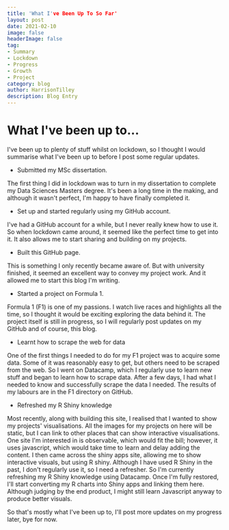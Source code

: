 ```yaml
---
title: 'What I've Been Up To So Far'
layout: post
date: 2021-02-10
image: false
headerImage: false
tag:
- Summary
- Lockdown
- Progress
- Growth
- Project
category: blog
author: HarrisonTilley
description: Blog Entry
---
```


# What I've been up to...

I've been up to plenty of stuff whilst on lockdown, so I thought I would summarise what I've been up to before I post some regular updates.

- Submitted my MSc dissertation.

The first thing I did in lockdown was to turn in my dissertation to complete my Data Sciences Masters degree. It's been a long time in the making, and although it wasn't perfect, I'm happy to have finally completed it.

- Set up and started regularly using my GitHub account.

I've had a GitHub account for a while, but I never really knew how to use it. So when lockdown came around, it seemed like the perfect time to get into it. It also allows me to start sharing and building on my projects.

- Built this GitHub page.

This is something I only recently became aware of. But with university finished, it seemed an excellent way to convey my project work. And it allowed me to start this blog I'm writing.

- Started a project on Formula 1.

Formula 1 (F1) is one of my passions. I watch live races and highlights all the time, so I thought it would be exciting exploring the data behind it. The project itself is still in progress, so I will regularly post updates on my GitHub and of course, this blog.

- Learnt how to scrape the web for data

One of the first things I needed to do for my F1 project was to acquire some data. Some of it was reasonably easy to get, but others need to be scraped from the web. So I went on Datacamp, which I regularly use to learn new stuff and began to learn how to scrape data. After a few days, I had what I needed to know and successfully scrape the data I needed. The results of my labours are in the F1 directory on GitHub.

- Refreshed my R Shiny knowledge

Most recently, along with building this site, I realised that I wanted to show my projects' visualisations. All the images for my projects on here will be static, but I can link to other places that can show interactive visualisations. One site I'm interested in is observable, which would fit the bill; however, it uses javascript, which would take time to learn and delay adding the content. I then came across the shiny apps site, allowing me to show interactive visuals, but using R shiny. Although I have used R Shiny in the past, I don't regularly use it, so I need a refresher. So I'm currently refreshing my R Shiny knowledge using Datacamp. Once I'm fully restored, I'll start converting my R charts into Shiny apps and linking them here. Although judging by the end product, I might still learn Javascript anyway to produce better visuals.

So that's mostly what I've been up to, I'll post more updates on my progress later, bye for now.



